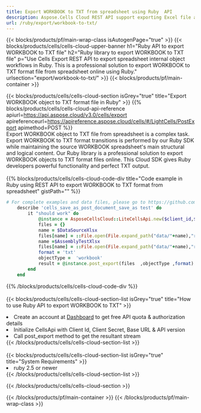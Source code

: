 ```yaml
---
title: Export WORKBOOK to TXT from spreadsheet using Ruby  API 
description: Aspose.Cells Cloud REST API support exporting Excel file and internal objects to kinds of format files. SDK support kinds of development languages. They include Android, C#, Go, Java, NodeJS, Perl, PHP, Python, Ruby, and swift. 
url: /ruby/export/workbook-to-txt/
---
```



{{< blocks/products/pf/main-wrap-class isAutogenPage="true" >}}
{{< blocks/products/cells/cells-cloud-upper-banner h1="Ruby API to export WORKBOOK to TXT file" h2="Ruby library to export WORKBOOK to TXT file" p="Use Cells Export REST API to export spreadsheet internal object workflows in Ruby. This is a professional solution to export WORKBOOK to TXT format file from spreadsheet online using Ruby." urlsection="export/workbook-to-txt/" >}}
{{< blocks/products/pf/main-container >}}

{{< blocks/products/cells/cells-cloud-section isGrey="true"  title="Export WORKBOOK object to TXT format file in Ruby" >}}
{{% blocks/products/cells/cells-cloud-api-reference  apiurl=https://api.aspose.cloud/v3.0/cells/export  apireferenceurl=https://apireference.aspose.cloud/cells/#/LightCells/PostExport  apimethod=POST %}}
<br/>
Export WORKBOOK object to TXT file from spreadsheet is a complex task. Export WORKBOOK to TXT format transitions is performed by our Ruby SDK while maintaining the source WORKBOOK spreadsheet's main structural and logical content. Our Ruby library is a professional solution to export WORKBOOK objects to TXT format files online. This Cloud SDK gives Ruby developers powerful functionality and perfect TXT output.
<br/>
<br/>
{{% blocks/products/cells/cells-cloud-code-div title="Code example in Ruby using REST API to export WORKBOOK to TXT format from spreadsheet" gistPath="" %}}
  
```ruby
# For complete examples and data files, please go to https://github.com/aspose-cells-cloud/aspose-cells-cloud-ruby/
    describe 'cells_save_as_post_document_save_as test' do
        it "should work" do
            @instance = AsposeCellsCloud::LiteCellsApi.new($client_id,$client_secret,"v3.0","https://api.aspose.cloud/")
            files = {}      
            name = $DataSourceXlsx
            files[name] = ::File.open(File.expand_path("data/"+name),"r") 
            name =$AssemblyTestXlsx 
            files[name] = ::File.open(File.expand_path("data/"+name),"r")
            format = 'txt'
            objectType =  'workbook'
            result = @instance.post_export(files  ,objectType ,format)    
        end
    end
```
   
{{% /blocks/products/cells/cells-cloud-code-div  %}}
<br/>
<br/>
{{< blocks/products/cells/cells-cloud-section-list isGrey="true"  title="How to use Ruby API to export  WORKBOOK to TXT" >}}
<li>Create an account at <a href="https://dashboard.aspose.cloud/">Dashboard</a> to get free API quota & authorization details</li>
<li>Initialize CellsApi with Client Id, Client Secret, Base URL & API version</li>
<li>Call post_export method to get the resultant stream</li>
{{< /blocks/products/cells/cells-cloud-section-list >}}
<br/>
<br/>
{{< blocks/products/cells/cells-cloud-section-list isGrey="true"  title="System Requirements" >}}
<li>ruby 2.5 or newer</li>
{{< /blocks/products/cells/cells-cloud-section-list >}}

{{< /blocks/products/cells/cells-cloud-section >}}

{{< /blocks/products/pf/main-container >}}
{{< /blocks/products/pf/main-wrap-class >}}
